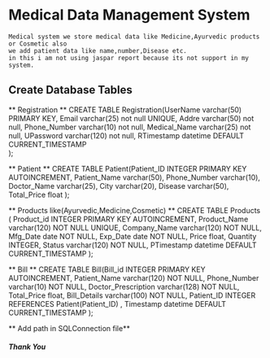 # Medical Data Management System
    Medical system we store medical data like Medicine,Ayurvedic products or Cosmetic also
    we add patient data like name,number,Disease etc. 
    in this i am not using jaspar report because its not support in my system.


## Create Database Tables
** Registration **
CREATE TABLE Registration(UserName varchar(50) PRIMARY KEY,
Email varchar(25) not null UNIQUE,
Addre varchar(50) not null,
Phone_Number varchar(10) not null,
Medical_Name varchar(25) not null,
UPassword varchar(120) not null,
RTimestamp datetime DEFAULT CURRENT_TIMESTAMP  
);

** Patient **
CREATE TABLE Patient(Patient_ID INTEGER PRIMARY KEY AUTOINCREMENT,
Patient_Name varchar(50),
Phone_Number varchar(10),
Doctor_Name varchar(25),
City varchar(20),
Disease varchar(50),
Total_Price float
);

** Products like(Ayurvedic,Medicine,Cosmetic) **
CREATE TABLE Products (
	Product_id	INTEGER PRIMARY KEY AUTOINCREMENT,
	Product_Name	varchar(120) NOT NULL UNIQUE,
	Company_Name	varchar(120) NOT NULL,
	Mfg_Date	date NOT NULL,
	Exp_Date	date NOT NULL,
	Price	float,
	Quantity	INTEGER,
	Status	varchar(120) NOT NULL,
	PTimestamp	datetime DEFAULT CURRENT_TIMESTAMP
);

** Bill **
CREATE TABLE Bill(Bill_id INTEGER PRIMARY KEY AUTOINCREMENT,
Patient_Name varchar(120) NOT NULL,
Phone_Number varchar(10) NOT NULL,
Doctor_Prescription varchar(128) NOT NULL,
Total_Price float,
Bill_Details varchar(100) NOT NULL,
Patient_ID INTEGER REFERENCES Patient(Patient_ID) ,
Timestamp datetime DEFAULT CURRENT_TIMESTAMP
);

** Add path in SQLConnection file**


##### Thank You